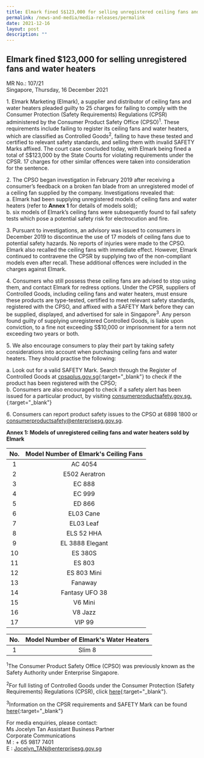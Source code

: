```yaml
---
title: Elmark fined S$123,000 for selling unregistered ceiling fans and water heaters
permalink: /news-and-media/media-releases/permalink
date: 2021-12-16
layout: post
description: ""
---
```

## Elmark fined $123,000 for selling unregistered fans and water heaters

MR No.: 107/21<br>
Singapore, Thursday, 16 December 2021

1\. Elmark Marketing (Elmark), a supplier and distributor of ceiling fans and water heaters pleaded guilty to 25 charges for failing to comply with the Consumer Protection (Safety Requirements) Regulations (CPSR) administered by the Consumer Product Safety Office (CPSO)<sup>1</sup>. These requirements include failing to register its ceiling fans and water heaters, which are classified as Controlled Goods<sup>2</sup>, failing to have these tested and certified to relevant safety standards, and selling them with invalid SAFETY Marks affixed. The court case concluded today, with Elmark being fined a total of S$123,000 by the State Courts for violating requirements under the CPSR. 17 charges for other similar offences were taken into consideration for the sentence.

2\. The CPSO began investigation in February 2019 after receiving a consumer’s feedback on a broken fan blade from an unregistered model of a ceiling fan supplied by the company. Investigations revealed that:<br>
a. Elmark had been supplying unregistered models of ceiling fans and water heaters (refer to <b>Annex 1</b> for details of models sold);<br>
b. six models of Elmark’s ceiling fans were subsequently found to fail safety tests which pose a potential safety risk for electrocution and fire.


3\. Pursuant to investigations, an advisory was issued to consumers in December 2019 to discontinue the use of 17 models of ceiling fans due to potential safety hazards. No reports of injuries were made to the CPSO. Elmark also recalled the ceiling fans with immediate effect. However, Elmark continued to contravene the CPSR by supplying two of the non-compliant models even after recall. These additional offences were included in the charges against Elmark.

4\. Consumers who still possess these ceiling fans are advised to stop using them, and contact Elmark for redress options. Under the CPSR, suppliers of Controlled Goods, including ceiling fans and water heaters, must ensure these products are type-tested, certified to meet relevant safety standards, registered with the CPSO, and affixed with a SAFETY Mark before they can be supplied, displayed, and advertised for sale in Singapore<sup>3</sup>. Any person found guilty of supplying unregistered Controlled Goods, is liable upon conviction, to a fine not exceeding S$10,000 or imprisonment for a term not exceeding two years or both.

5\. We also encourage consumers to play their part by taking safety considerations into account when purchasing ceiling fans and water heaters. They should practise the following:

a. Look out for a valid SAFETY Mark. Search through the Register of Controlled Goods at <a href="https://www.cpsaplus.gov.sg/Homepage/RegisterOfRegisteredControlledGoods">cpsaplus.gov.sg</a>{:target="_blank"}
to check if the product has been registered with the CPSO;<br>
b. Consumers are also encouraged to check if a safety alert has been issued for a particular product, by visiting <a href="https://www.consumerproductsafety.gov.sg/consumers/product-safety-alerts-and-recalls/children-apparel">consumerproductsafety.gov.sg.</a>{:target="_blank"}
  
 6\. Consumers can report product safety issues to the CPSO at 6898 1800 or consumerproductsafety@enterprisesg.gov.sg.

**Annex 1: Models of unregistered ceiling fans and water heaters sold by Elmark**

|No.|Model Number of Elmark's Ceiling Fans|
|:---:|:---:|
|1|AC 4054|
|2|E502 Aeratron|
|3|EC 888|
|4|EC 999|
|5|ED 866|
|6|EL03 Cane|
|7|EL03 Leaf|
|8| ELS 52 HHA|
|9|EL 3888 Elegant|
|10|ES 380S|
|11|ES 803|
|12|ES 803 Mini|
|13|Fanaway|
|14|Fantasy UFO 38|
|15|V6 Mini|
|16|V8 Jazz|
|17|VIP 99|

|No.|Model Number of Elmark's Water Heaters|
|:---:|:---:|
|1|Slim 8|

<sup>1</sup>The Consumer Product Safety Office (CPSO) was previously known as the Safety Authority under Enterprise Singapore.
	
<sup>2</sup>For full listing of Controlled Goods under the Consumer Protection (Safety Requirements) Regulations (CPSR), click <a href="https://www.consumerproductsafety.gov.sg/suppliers/cpsr/list-of-controlled-goods">here</a>{:target="_blank"}.
	
<sup>3</sup>Information on the CPSR requirements and SAFETY Mark can be found [here](https://www.consumerproductsafety.gov.sg/suppliers/cpsr/overview-of-cpsr){:target="_blank"}																																													
	
For media enquiries, please contact:<br>
Ms Jocelyn Tan Assistant Business Partner<br> Corporate Communications<br>
M : + 65 9817 7401<br>
E : Jocelyn_TAN@enterprisesg.gov.sg